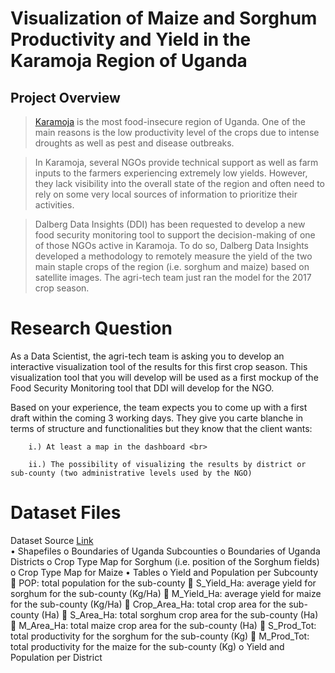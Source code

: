 # Visualization of Maize and Sorghum Productivity and Yield in the Karamoja Region of Uganda
## Project Overview 
>[Karamoja](https://en.wikipedia.org/wiki/Karamoja) is the most food-insecure region of Uganda. One of the main reasons is the low productivity level of the crops due to intense droughts as well as pest and disease outbreaks.

>In Karamoja, several NGOs provide technical support as well as farm inputs to the farmers experiencing extremely low yields. However, they lack visibility into the overall state of the region and often need to rely on some very local sources of information to prioritize their activities.

>Dalberg Data Insights (DDI) has been requested to develop a new food security monitoring tool to support the decision-making of one of those NGOs active in Karamoja.
To do so, Dalberg Data Insights developed a methodology to remotely measure the yield of the two main staple crops of the region (i.e. sorghum and maize) based on satellite images. The agri-tech team just ran the model for the 2017 crop season.

# Research Question
As a Data Scientist, the agri-tech team is asking you to develop an interactive visualization tool of the results for this first crop season. This visualization tool that you will develop will be used as a first mockup of the Food Security Monitoring tool that DDI will develop for the NGO.

Based on your experience, the team expects you to come up with a first draft within the coming 3 working days. They give you carte blanche in terms of structure and functionalities but they know that the client wants:

        i.) At least a map in the dashboard <br>
        
        ii.) The possibility of visualizing the results by district or sub-county (two administrative levels used by the NGO)

# Dataset Files 
Dataset Source [Link](https://archive.org/download/data_20190829/DATA.zip)  
•	Shapefiles
o	Boundaries of Uganda Subcounties 
o	Boundaries of Uganda Districts 
o	Crop Type Map for Sorghum (i.e. position of the Sorghum fields)
o	Crop Type Map for Maize
•	Tables
o	Yield and Population per Subcounty
	POP: total population for the sub-county 
	S_Yield_Ha: average yield for sorghum for the sub-county (Kg/Ha)
	M_Yield_Ha: average yield for maize for the sub-county (Kg/Ha)
	Crop_Area_Ha: total crop area for the sub-county (Ha)
	S_Area_Ha: total sorghum crop area for the sub-county (Ha)
	M_Area_Ha: total maize crop area for the sub-county (Ha)
	S_Prod_Tot: total productivity for the sorghum for the sub-county (Kg)
	M_Prod_Tot: total productivity for the maize for the sub-county (Kg)
o	Yield and Population per District 
